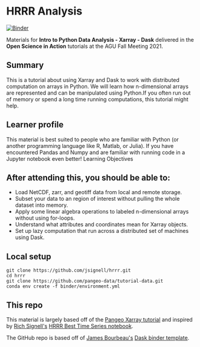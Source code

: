# HRRR Analysis

[![Binder](https://mybinder.org/badge_logo.svg)](https://mybinder.org/v2/gh/jsignell/hrrr/main?urlpath=lab)

Materials for **Intro to Python Data Analysis - Xarray - Dask** delivered in the **Open Science in Action** tutorials at the AGU Fall Meeting 2021.

## Summary
This is a tutorial about using Xarray and Dask to work with distributed computation on arrays in Python. We will learn how n-dimensional arrays are represented and can be manipulated using Python.If you often run out of memory or spend a long time running computations, this tutorial might help.

## Learner profile
This material is best suited to people who are familiar with Python (or another programming language like R, Matlab, or Julia). If you have encountered Pandas and Numpy and are familiar with running code in a Jupyter notebook even better!
Learning Objectives

## After attending this, you should be able to:

- Load NetCDF, zarr, and geotiff data from local and remote storage.
- Subset your data to an region of interest without pulling the whole dataset into memory.
- Apply some linear algebra operations to labeled n-dimensional arrays without using for-loops.
- Understand what attributes and coordinates mean for Xarray objects.
- Set up lazy computation that run across a distributed set of machines using Dask.

## Local setup

```
git clone https://github.com/jsignell/hrrr.git
cd hrrr
git clone https://github.com/pangeo-data/tutorial-data.git
conda env create -f binder/environment.yml
```

## This repo

This material is largely based off of the [Pangeo Xarray tutorial](http://gallery.pangeo.io/repos/pangeo-data/pangeo-tutorial-gallery/xarray.html) and inspired by [Rich Signell's](https://github.com/rsignell) [HRRR Best Time Series notebook](https://nbviewer.org/gist/rsignell-usgs/9d24820bcf6bf30a410eed1e891f3562). 

The GitHub repo is based off of [James Bourbeau's](https://github.com/jrbourbeau) [Dask binder template](https://github.com/jrbourbeau/dask-binder-template).
